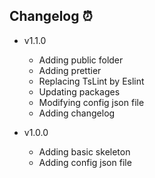 ## Changelog ⏰

- v1.1.0

  - Adding public folder
  - Adding prettier
  - Replacing TsLint by Eslint
  - Updating packages
  - Modifying config json file
  - Adding changelog

- v1.0.0
  - Adding basic skeleton
  - Adding config json file
